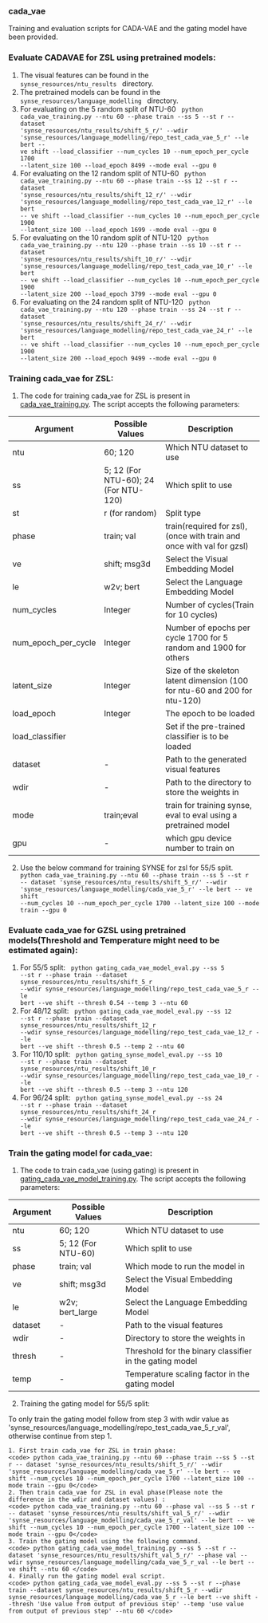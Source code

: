 ### cada_vae
Training and evaluation scripts for CADA-VAE and the gating model have been provided.
 

### Evaluate CADAVAE for ZSL using pretrained models:
1. The visual features can be found in the <code> synse_resources/ntu_results </code> directory. 
2. The pretrained models can be found in the <code> synse_resources/language_modelling </code> directory. 
3. For evaluating on the 5 random split of NTU-60
    <code> python cada_vae_training.py --ntu 60 --phase train --ss 5 --st r -- dataset 'synse_resources/ntu_results/shift_5_r/' --wdir 'synse_resources/language_modelling/repo_test_cada_vae_5_r' --le bert -- ve shift --load_classifier --num_cycles 10 --num_epoch_per_cycle 1700 --latent_size 100 --load_epoch 8499 --mode eval --gpu 0</code>
4. For evaluating on the 12 random split of NTU-60
    <code> python cada_vae_training.py --ntu 60 --phase train --ss 12 --st r -- dataset 'synse_resources/ntu_results/shift_12_r/' --wdir 'synse_resources/language_modelling/repo_test_cada_vae_12_r' --le bert -- ve shift --load_classifier --num_cycles 10 --num_epoch_per_cycle 1900 --latent_size 100 --load_epoch 1699 --mode eval --gpu 0</code>
5. For evaluating on the 10 random split of NTU-120
    <code> python cada_vae_training.py --ntu 120 --phase train --ss 10 --st r -- dataset 'synse_resources/ntu_results/shift_10_r/' --wdir 'synse_resources/language_modelling/repo_test_cada_vae_10_r' --le bert -- ve shift --load_classifier --num_cycles 10 --num_epoch_per_cycle 1900 --latent_size 200 --load_epoch 3799 --mode eval --gpu 0</code>
6. For evaluating on the 24 random split of NTU-120
    <code> python cada_vae_training.py --ntu 120 --phase train --ss 24 --st r -- dataset 'synse_resources/ntu_results/shift_24_r/' --wdir 'synse_resources/language_modelling/repo_test_cada_vae_24_r' --le bert -- ve shift --load_classifier --num_cycles 10 --num_epoch_per_cycle 1900 --latent_size 200 --load_epoch 9499 --mode eval --gpu 0</code>

### Training cada_vae for ZSL:
1. The code for training cada_vae for ZSL is present in [cada_vae_training.py](cada_vae_training.py). The script accepts the following parameters:

| Argument | Possible Values | Description |
--- | --- | --- | 
ntu | 60; 120 | Which NTU dataset to use |
ss | 5; 12 (For NTU-60); 24 (For NTU-120) | Which split to use |
st | r (for random) | Split type |
phase | train; val | train(required for zsl), (once with train and once with val for gzsl) |
ve | shift; msg3d | Select the Visual Embedding Model |
le | w2v; bert | Select the Language Embedding Model |
num_cycles | Integer | Number of cycles(Train for 10 cycles) |
num_epoch_per_cycle | Integer | Number of epochs per cycle 1700 for 5 random and 1900 for others|
latent_size | Integer | Size of the skeleton latent dimension (100 for ntu-60 and 200 for ntu-120)|
load_epoch | Integer | The epoch to be loaded |
load_classifier |  | Set if the pre-trained classifier is to be loaded |
dataset |- | Path to the generated visual features |
wdir | - | Path to the directory to store the weights in |
mode | train;eval | train for training synse, eval to eval using a pretrained model |
gpu | - | which gpu device number to train on |

2. Use the below command for training SYNSE for zsl for 55/5 split.
    <code> python cada_vae_training.py --ntu 60 --phase train --ss 5 --st r -- dataset 'synse_resources/ntu_results/shift_5_r/' --wdir 'synse_resources/language_modelling/cada_vae_5_r' --le bert -- ve shift --num_cycles 10 --num_epoch_per_cycle 1700 --latent_size 100 --mode train --gpu 0</code>



### Evaluate cada_vae for GZSL using pretrained models(Threshold and Temperature might need to be estimated again):
1. For 55/5 split:
    <code> python gating_cada_vae_model_eval.py --ss 5 --st r --phase train --dataset synse_resources/ntu_results/shift_5_r --wdir synse_resources/language_modelling/repo_test_cada_vae_5_r --le bert --ve shift --thresh 0.54 --temp 3 --ntu 60 </code>
2. For 48/12 split:
    <code> python gating_cada_vae_model_eval.py --ss 12 --st r --phase train --dataset synse_resources/ntu_results/shift_12_r --wdir synse_resources/language_modelling/repo_test_cada_vae_12_r --le bert --ve shift --thresh 0.5 --temp 2 --ntu 60 </code>
3. For 110/10 split:
    <code> python gating_synse_model_eval.py --ss 10 --st r --phase train --dataset synse_resources/ntu_results/shift_10_r --wdir synse_resources/language_modelling/repo_test_cada_vae_10_r --le bert --ve shift --thresh 0.5 --temp 3 --ntu 120 </code>
4. For 96/24 split:
    <code> python gating_synse_model_eval.py --ss 24 --st r --phase train --dataset synse_resources/ntu_results/shift_24_r --wdir synse_resources/language_modelling/repo_test_cada_vae_24_r --le bert --ve shift --thresh 0.5 --temp 3 --ntu 120 </code>

### Train the gating model for cada_vae:
1. The code to train cada_vae (using gating) is present in [gating_cada_vae_model_training.py](gating_cada_vae_model_training.py). The script accepts the following parameters:

| Argument | Possible Values | Description |
--- | --- | --- | 
ntu | 60; 120 | Which NTU dataset to use |
ss | 5; 12 (For NTU-60) | Which split to use |
phase | train; val | Which mode to run the model in |
ve | shift; msg3d | Select the Visual Embedding Model |
le | w2v; bert_large | Select the Language Embedding Model |
dataset |- | Path to the visual features |
wdir | - | Directory to store the weights in |
thresh | - | Threshold for the binary classifier in the gating model |
temp | - | Temperature scaling factor in the gating model |

2. Training the gating model for 55/5 split:

To only train the gating model follow from step 3 with wdir value as 'synse_resources/language_modelling/repo_test_cada_vae_5_r_val', otherwise continue from step 1.

    1. First train cada_vae for ZSL in train phase:
    <code> python cada_vae_training.py --ntu 60 --phase train --ss 5 --st r -- dataset 'synse_resources/ntu_results/shift_5_r/' --wdir 'synse_resources/language_modelling/cada_vae_5_r' --le bert -- ve shift --num_cycles 10 --num_epoch_per_cycle 1700 --latent_size 100 --mode train --gpu 0</code>
    2. Then train cada_vae for ZSL in eval phase(Please note the difference in the wdir and dataset values) :
    <code> python cada_vae_training.py --ntu 60 --phase val --ss 5 --st r -- dataset 'synse_resources/ntu_results/shift_val_5_r/' --wdir 'synse_resources/language_modelling/cada_vae_5_r_val' --le bert -- ve shift --num_cycles 10 --num_epoch_per_cycle 1700 --latent_size 100 --mode train --gpu 0</code>
    3. Train the gating model using the following command.
    <code> python gating_cada_vae_model_training.py --ss 5 --st r --dataset 'synse_resources/ntu_results/shift_val_5_r/' --phase val --wdir synse_resources/language_modelling/cada_vae_5_r_val --le bert --ve shift --ntu 60 </code>
    4. Finally run the gating model eval script.
    <code> python gating_cada_vae_model_eval.py --ss 5 --st r --phase train --dataset synse_resources/ntu_results/shift_5_r --wdir synse_resources/language_modelling/cada_vae_5_r --le bert --ve shift --thresh 'Use value from output of previous step' --temp 'use value from output of previous step' --ntu 60 </code>

